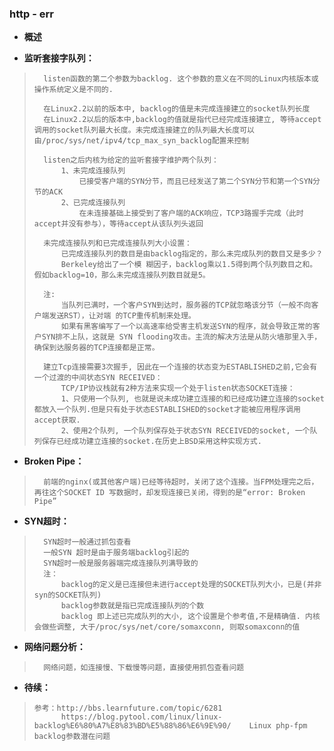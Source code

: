 ### http - err
- **概述**
>
>
>

- **监听套接字队列：**
>       listen函数的第二个参数为backlog. 这个参数的意义在不同的Linux内核版本或操作系统定义是不同的.
>
>       在Linux2.2以前的版本中, backlog的值是未完成连接建立的socket队列长度
>       在Linux2.2以后的版本中,backlog的值就是指代已经完成连接建立, 等待accept调用的socket队列最大长度。未完成连接建立的队列最大长度可以由/proc/sys/net/ipv4/tcp_max_syn_backlog配置来控制
>
>       listen之后内核为给定的监听套接字维护两个队列：
>           1、未完成连接队列
>               已接受客户端的SYN分节，而且已经发送了第二个SYN分节和第一个SYN分节的ACK
>           2、已完成连接队列
>               在未连接基础上接受到了客户端的ACK响应，TCP3路握手完成（此时accept并没有参与），等待accept从该队列头返回
>
>       未完成连接队列和已完成连接队列大小设置：
>           已完成连接队列的数目是由backlog指定的，那么未完成队列的数目又是多少？
>           Berkeley给出了一个模 糊因子，backlog乘以1.5得到两个队列数目之和。假如backlog=10，那么未完成连接队列数目就是5。
>
>       注:
>           当队列已满时，一个客户SYN到达时，服务器的TCP就忽略该分节（一般不向客户端发送RST），让对端 的TCP重传机制来处理。
>           如果有黑客编写了一个以高速率给受害主机发送SYN的程序，就会导致正常的客户SYN排不上队，这就是 SYN flooding攻击。主流的解决方法是从防火墙那里入手，确保到达服务器的TCP连接都是正常。
>
>       建立Tcp连接需要3次握手, 因此在一个连接的状态变为ESTABLISHED之前,它会有一个过渡的中间状态SYN RECEIVED：
>           TCP/IP协议栈就有2种方法来实现一个处于listen状态SOCKET连接：
>           1、只使用一个队列, 也就是说未成功建立连接的和已经成功建立连接的socket都放入一个队列.但是只有处于状态ESTABLISHED的socket才能被应用程序调用accept获取.
>           2、使用2个队列, 一个队列保存处于状态SYN RECEIVED的socket, 一个队列保存已经成功建立连接的socket.在历史上BSD采用这种实现方式.
>
>

- **Broken Pipe：**
>       前端的nginx(或其他客户端)已经等待超时，关闭了这个连接。当FPM处理完之后，再往这个SOCKET ID 写数据时，却发现连接已关闭，得到的是“error: Broken Pipe”
>
>

- **SYN超时：**
>       SYN超时一般通过抓包查看
>       一般SYN 超时是由于服务端backlog引起的
>       SYN超时一般是服务器端完成连接队列满导致的
>       注：
>           backlog的定义是已连接但未进行accept处理的SOCKET队列大小，已是(并非syn的SOCKET队列)
>           backlog参数就是指已完成连接队列的个数
>           backlog 即上述已完成队列的大小, 这个设置是个参考值,不是精确值. 内核会做些调整, 大于/proc/sys/net/core/somaxconn, 则取somaxconn的值
>
>

- **网络问题分析：**
>       网络问题，如连接慢、下载慢等问题，直接使用抓包查看问题
>
>
>
>
>
>
>
>
>
>
>
>
>

- **待续：**
>     参考：http://bbs.learnfuture.com/topic/6281
>           https://blog.pytool.com/linux/linux-backlog%E6%80%A7%E8%83%BD%E5%88%86%E6%9E%90/    Linux php-fpm backlog参数潜在问题
>
>
>
>
>
>
>
>
>
>
>
>
>
>
>
>
>
>
>
>
